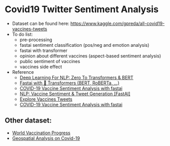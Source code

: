 # Covid19 Twitter Sentiment Analysis
- Dataset can be found here: https://www.kaggle.com/gpreda/all-covid19-vaccines-tweets
- To do list:
  - pre-processing
  - fastai sentiment classification (pos/neg and emotion analysis)
  - fastai with transformer
  - opinion about different vaccines (aspect-based sentiment analysis)
  - public sentiment of vaccines
  - vaccines side effect
- Reference
  - [Deep Learning For NLP: Zero To Transformers & BERT](https://www.kaggle.com/tanulsingh077/deep-learning-for-nlp-zero-to-transformers-bert)
  - [Fastai with 🤗 Transformers (BERT, RoBERTa, ...)](https://www.kaggle.com/maroberti/fastai-with-transformers-bert-roberta)   
  - [COVID-19 Vaccine Sentiment Analysis with fastai](https://www.kaggle.com/twhelan/covid-19-vaccine-sentiment-analysis-with-fastai)
  - [NLP: Vaccine Sentiment & Tweet Generation [FastAI]](https://www.kaggle.com/joshuaswords/nlp-vaccine-sentiment-tweet-generation-fastai)
  - [Explore Vaccines Tweets](https://www.kaggle.com/gpreda/explore-vaccines-tweets)
  - [COVID-19 Vaccine Sentiment Analysis with fastai](https://www.kaggle.com/twhelan/covid-19-vaccine-sentiment-analysis-with-fastai)

## Other dataset:
- [World Vaccination Progress](https://www.kaggle.com/gpreda/covid-world-vaccination-progress)
- [Geospatial Analysis on Covid-19](https://www.kaggle.com/eswarchandt/geospatial-analysis-on-covid-19-day-to-day-track)
